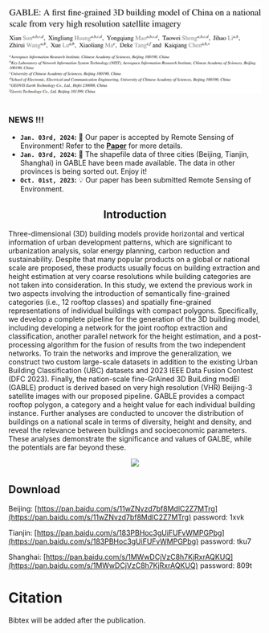 <div align="center"><img src="figures/title.png" width="1000"></div>

#
### NEWS !!!
* **`Jan. 03rd, 2024`:** :clap: Our paper is accepted by Remote Sensing of Environment! Refer to the **[Paper](https://www.sciencedirect.com/science/article/pii/S0034425724000683)** for more details.
* **`Jan. 03rd, 2024`:** :rocket: The shapefile data of three cities (Beijing, Tianjin, Shanghai) in GABLE have been made available. The data in other provinces is being sorted out. Enjoy it!
* **`Oct. 01st, 2023`:** :bulb: Our paper has been submitted Remote Sensing of Environment.

## <div align="center">Introduction</div>
Three-dimensional (3D) building models provide horizontal and vertical information of urban development patterns, which are significant to urbanization analysis, solar energy planning, carbon reduction and sustainability. Despite that many popular products on a global or national scale are proposed, these products usually focus on building extraction and height estimation at very coarse resolutions while building categories are not taken into consideration. In this study, we extend the previous work in two aspects involving the introduction of semantically fine-grained categories (i.e., 12 rooftop classes) and spatially fine-grained representations of individual buildings with compact polygons. Specifically, we develop a complete pipeline for the generation of the 3D building model, including developing a network for the joint rooftop extraction and classification, another parallel network for the height estimation, and a post-processing algorithm for the fusion of results from the two independent networks. To train the networks and improve the generalization, we construct two custom large-scale datasets in addition to the existing Urban Building Classification (UBC) datasets and 2023 IEEE Data Fusion Contest (DFC 2023). Finally, the nation-scale fine-GrAined 3D BuiLding modEl (GABLE) product is derived based on very high resolution (VHR) Beijing-3 satellite images with our proposed pipeline. GABLE provides a compact rooftop polygon, a category and a height value for each individual building instance. Further analyses are conducted to uncover the distribution of buildings on a national scale in terms of diversity, height and density, and reveal the relevance between buildings and socioeconomic parameters. These analyses demonstrate the significance and values of GALBE, while the potentials are far beyond these.

<div align="center"><img src="figures/results_height_3d.png" width="800"></div>

## Download


Beijing: [https://pan.baidu.com/s/11wZNvzd7bf8MdlC2Z7MTrg](https://pan.baidu.com/s/11wZNvzd7bf8MdlC2Z7MTrg) password: 1xvk

Tianjin: [https://pan.baidu.com/s/183PBHoc3gUiFUFvWMPGPbg](https://pan.baidu.com/s/183PBHoc3gUiFUFvWMPGPbg) password: tku7

Shanghai: [https://pan.baidu.com/s/1MWwDCjVzC8h7KjRxrAQKUQ](https://pan.baidu.com/s/1MWwDCjVzC8h7KjRxrAQKUQ) password: 809t

# Citation
Bibtex will be added after the publication.

